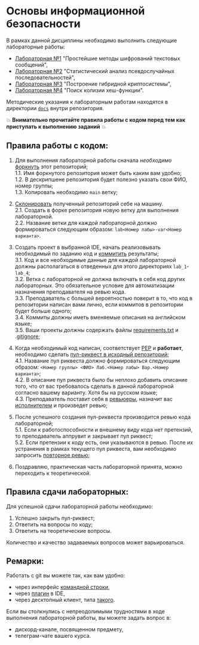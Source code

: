 # Основы информационной безопасности

В рамках данной дисциплины необходимо выполнить следующие лабораторные работы:

* [Лабораторная №1](https://github.com/alxmcs/isb-task/tree/main/lab_1) "Простейшие методы шифрований текстовых сообщений",
* [Лабораторная №2](https://github.com/alxmcs/isb-task/tree/main/lab_2) "Статистический анализ псевдослучайных последовательностей",
* [Лабораторная №3](https://github.com/alxmcs/isb-task/tree/main/lab_3) "Построение гибридной криптосистемы",
* [Лабораторная №4](https://github.com/alxmcs/isb-task/tree/main/lab_4) "Поиск колизии хеш-функции".

Методические указания к лабораторным работам находятся в директории [`docs`](https://github.com/alxmcs/isb-task/tree/main/docs) внутри репозитория.

:collision: **Внимательно прочитайте правила работы с кодом перед тем как приступать к выполнению заданий** :collision:

## Правила работы с кодом:
1. Для выполнения лабораторной работы сначала *необходимо* [форкнуть](https://docs.github.com/en/get-started/quickstart/fork-a-repo) этот репозиторий;  
1.1. Имя форкнутого репозитория может быть каким вам удобно;  
1.2. В дескрипшене репозитория будет полезно указать свои ФИО, номер группы;  
1.3. Копировать необходимо `main` ветку;  

2. [Склонировать](https://docs.github.com/en/repositories/creating-and-managing-repositories/cloning-a-repository) полученный репозиторий себе на машину.  
2.1. Создать в форке репозитория новую ветку для выполнения лабораторной.  
2.2. Название ветки для каждой лабораторной *должно* формироваться следующим образом: `lab<Номер лабы>-var<Номер варианта>`.

4. Создать проект в выбранной IDE, начать реализовывать необходимый по заданию код и [коммитить](https://docs.github.com/en/pull-requests/committing-changes-to-your-project/creating-and-editing-commits/about-commits) результаты;  
3.1. Код и все необходимые данные для каждой лабораторной должны располагаться в отведенных для этого директориях `lab_1`-`lab_4`;  
3.2. Ветка с лабораторной не должна включать в себя код других лабораторных. Это обязательное условие для автоматизации назначения преподавателя на ревью кода.  
3.3. Преподаватель с большей вероятностью поверит в то, что код в репозитории написан вами лично, если коммитов в репозитории будет больше одного;    
3.4. Коммиты *должны* иметь вменяемые описания на английском языке;  
3.5. Ваши проекты *должны* содержать файлы [requirements.txt](https://www.jetbrains.com/help/pycharm/managing-dependencies.html#create-requirements) и .[gitignore](https://git-scm.com/docs/gitignore); 

6. Когда необходимый код написан, соответствует [PEP](https://peps.python.org/pep-0008/) и **работает**, необходимо сделать [пул-риквест в исходный репозиторий](https://docs.github.com/en/pull-requests/collaborating-with-pull-requests/proposing-changes-to-your-work-with-pull-requests/creating-a-pull-request-from-a-fork);  
4.1. Название пул риквеста *должно* формироваться следующим образом: `<Номер группы> <ФИО> Лаб.<Номер лабы> Вар.<Номер варианта>`;  
4.2. В описание пул риквеста было бы неплохо добавить описание того, что  от вас требовалось сделать в данной лабораторной согласно вашему варианту. Хотя бы на русском языке;  
4.3. Преподаватель поставит себя в [ревьюеры](https://docs.github.com/en/pull-requests/collaborating-with-pull-requests/proposing-changes-to-your-work-with-pull-requests/requesting-a-pull-request-review), назначит вас [исполнителем](https://docs.github.com/en/issues/tracking-your-work-with-issues/assigning-issues-and-pull-requests-to-other-github-users) и произведет ревью; 

7. После успешного создания пул-риквеста производится ревью кода лабораторной;  
5.1. Если к работоспособности и внешнему виду кода нет претензий, то преподаватель аппрувит и закрывает пул риквест;  
5.2. Если претензии к коду есть, они указываются в ревью. После их устранения в рамках текущего пул риквеста, вам необходимо запросить [повторное ревью](https://github.blog/changelog/2019-02-21-re-request-review-on-a-pull-request/);  

8. Поздравляю, практическая часть лабораторной принята, можно переходить к теоретической.

## Правила сдачи лабораторных:
Для успешной сдачи лабораторной работы необходимо:
1. Успешно закрыть пул-риквест;
2. Ответить на вопросы по коду;
3. Ответить на теоретические вопросы.  

Количество и качество задаваемых вопросов может варьироваться.

## Ремарки:
Работать с git вы можете так, как вам удобно:
* через интерфейс [командной строки](https://git-scm.com/book/en/v2/Getting-Started-Installing-Git),
* через [плагин](https://www.jetbrains.com/help/pycharm/set-up-a-git-repository.html#fetch) в IDE,
* через десктопный клиент, типа [такого](https://desktop.github.com/).

Если вы столкнулись с непреодолимыми трудностями в ходе выполнения лабораторной работы, вы можете задать вопрос в:
* дискорд-канале, посвященном предмету,
* телеграм-чате вашего курса.
